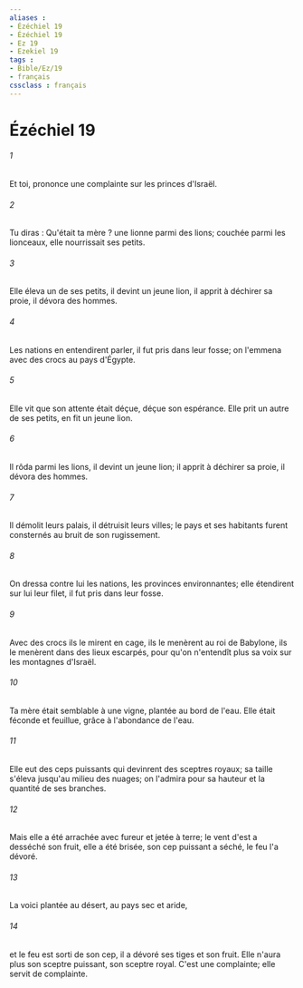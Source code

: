 ```yaml
---
aliases : 
- Ézéchiel 19
- Ézéchiel 19
- Ez 19
- Ezekiel 19
tags : 
- Bible/Ez/19
- français
cssclass : français
---
```


# Ézéchiel 19

###### 1
Et toi, prononce une complainte sur les princes d'Israël. 
###### 2
Tu diras : Qu'était ta mère ? une lionne parmi des lions; couchée parmi les lionceaux, elle nourrissait ses petits. 
###### 3
Elle éleva un de ses petits, il devint un jeune lion, il apprit à déchirer sa proie, il dévora des hommes. 
###### 4
Les nations en entendirent parler, il fut pris dans leur fosse; on l'emmena avec des crocs au pays d'Égypte. 
###### 5
Elle vit que son attente était déçue, déçue son espérance. Elle prit un autre de ses petits, en fit un jeune lion. 
###### 6
Il rôda parmi les lions, il devint un jeune lion; il apprit à déchirer sa proie, il dévora des hommes. 
###### 7
Il démolit leurs palais, il détruisit leurs villes; le pays et ses habitants furent consternés au bruit de son rugissement. 
###### 8
On dressa contre lui les nations, les provinces environnantes; elle étendirent sur lui leur filet, il fut pris dans leur fosse. 
###### 9
Avec des crocs ils le mirent en cage, ils le menèrent au roi de Babylone, ils le menèrent dans des lieux escarpés, pour qu'on n'entendît plus sa voix sur les montagnes d'Israël. 
###### 10
Ta mère était semblable à une vigne, plantée au bord de l'eau. Elle était féconde et feuillue, grâce à l'abondance de l'eau. 
###### 11
Elle eut des ceps puissants qui devinrent des sceptres royaux; sa taille s'éleva jusqu'au milieu des nuages; on l'admira pour sa hauteur et la quantité de ses branches. 
###### 12
Mais elle a été arrachée avec fureur et jetée à terre; le vent d'est a desséché son fruit, elle a été brisée, son cep puissant a séché, le feu l'a dévoré. 
###### 13
La voici plantée au désert, au pays sec et aride, 
###### 14
et le feu est sorti de son cep, il a dévoré ses tiges et son fruit. Elle n'aura plus son sceptre puissant, son sceptre royal. C'est une complainte; elle servit de complainte. 

